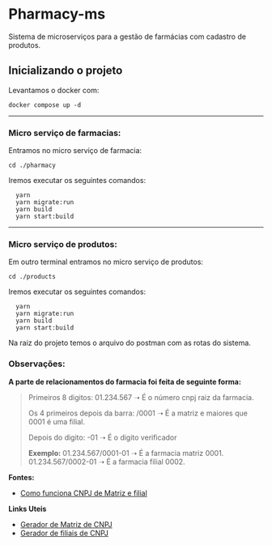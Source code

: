 # Pharmacy-ms

Sistema de microserviços para a gestão de farmácias com cadastro de produtos.

## Inicializando o projeto

  Levantamos o docker com: 
  
    docker compose up -d

---
### Micro serviço de farmacias:

  Entramos no micro serviço de farmacia:

  `cd ./pharmacy`

  Iremos executar os seguintes comandos: 

```
  yarn 
  yarn migrate:run
  yarn build
  yarn start:build
```
---
### Micro serviço de produtos:
  
  Em outro terminal entramos no micro serviço de produtos:

  `cd ./products`

  Iremos executar os seguintes comandos:
  
```
  yarn 
  yarn migrate:run
  yarn build
  yarn start:build
```

Na raiz do projeto temos o arquivo do postman com as rotas do sistema.

### Observações:

**A parte de relacionamentos do farmacia foi feita de seguinte forma:**
> Primeiros 8 digitos: 01.234.567 ➝ É o número cnpj raiz da farmacia.
>
> Os 4 primeiros depois da barra: /0001 ➝ É a matriz e maiores que 0001 é uma filial. 
>
> Depois do digito: -01 ➝ É o digito verificador
>
> **Exemplo:** 
> 01.234.567/0001-01 ➝ É a farmacia matriz 0001.
> 01.234.567/0002-01 ➝ É a farmacia filial 0002.

**Fontes:**
 - [Como funciona CNPJ de Matriz e filial](https://www.jornalcontabil.com.br/empresa-matriz-e-filial-funcionamento-e-suas-diferencas/)

**Links Uteis**
 - [Gerador de Matriz de CNPJ](https://www.4devs.com.br/gerador_de_cnpj)
 - [Gerador de filiais de CNPJ](http://ghiorzi.org/DVnew.htm)
